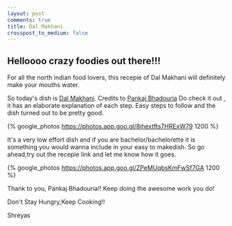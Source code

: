 ```yaml
---
layout: post
comments: true
title: Dal Makhani
crosspost_to_medium: false
---
```

## Helloooo crazy foodies out there!!!

For all the north indian food lovers, this recepie of Dal Makhani will definitely make your mouths water.

So today's dish is [Dal Makhani](https://recipes.timesofindia.com/recipes/dal-makhani-by-pankaj-bhadouria/rs53097626.cms).
Credits to [ Pankaj Bhadouria](https://recipes.timesofindia.com/chefs/pankaj-bhadouria-recipes) 
Do check it out , it has an elaborate explanation of each step. 
Easy steps to  follow and the dish turned out to be pretty good.

{% google_photos https://photos.app.goo.gl/8ihextfts7HRExW79  1200 %}

It's a very low effort dish and if you are bachelor/bachelorette it is something you would wanna include in your easy to makedish. So go ahead,try out the recepie link and let me know how it goes.

{% google_photos https://photos.app.goo.gl/ZPeMUqbsKmFwSf7GA 1200 %}

Thank to you, Pankaj Bhadouria!! Keep doing the awesome work you do!

Don't Stay Hungry,Keep Cooking!!

Shreyas 